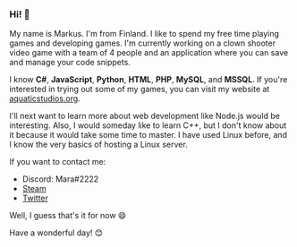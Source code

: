 ### Hi! 👋

My name is Markus. I'm from Finland. I like to spend my free time playing games and developing games.
I'm currently working on a clown shooter video game with a team of 4 people and an application where you can save and manage your code snippets.

I know **C#**, **JavaScript**, **Python**, **HTML**, **PHP**, **MySQL**, and **MSSQL**. If you're interested in trying out some of my games, you can visit my website at [aquaticstudios.org](https://aquaticstudios.org).

I'll next want to learn more about web development like Node.js would be interesting. Also, I would someday like to learn C++, but I don't know about it because it would take some time to master.
I have used Linux before, and I know the very basics of hosting a Linux server.

If you want to contact me:
- Discord: Mara#2222
- [Steam](https://steamcommunity.com/id/Marakusa/)
- [Twitter](https://twitter.com/Marakusa_)

Well, I guess that's it for now 😄

Have a wonderful day! 😊
